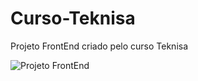# Curso-Teknisa
Projeto FrontEnd criado pelo curso Teknisa

![Projeto FrontEnd](https://imgur.com/jnC0I8o)


